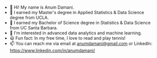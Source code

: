 ### 

- 👋 Hi! My name is Anum Damani.
- 🐻 I earned my Master's degree in Applied Statistics & Data Science degree from UCLA.
- 🌊 I earned my Bachelor of Science degree in Statistics & Data Science from UC Santa Barbara.
- 🌱 I'm interested in advanced data analytics and machine learning.
- 😃 Fun fact: In my free time, I love to read and play tennis!
- 📫 You can reach me via email at anumdamani@gmail.com or LinkedIn: https://www.linkedin.com/in/anumdamani/



<!--
**anumdamani/anumdamani** is a ✨ _special_ ✨ repository because its `README.md` (this file) appears on your GitHub profile.

Here are some ideas to get you started:

- 🔭 I’m currently working on ...
- 🌱 I’m currently learning ...
- 👯 I’m looking to collaborate on ...
- 🤔 I’m looking for help with ...
- 💬 Ask me about ...

- 😄 Pronouns: ...
- ⚡ Fun fact: ...
-->

